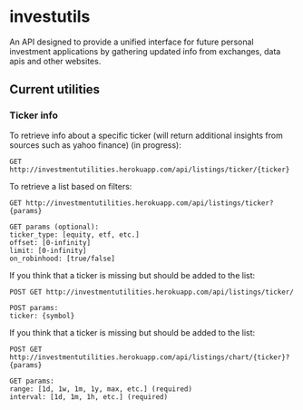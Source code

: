 # investutils

An API designed to provide a unified interface for future personal investment applications by gathering updated info from exchanges, data apis and other websites.

## Current utilities

### Ticker info

To retrieve info about a specific ticker (will return additional insights from sources such as yahoo finance) (in progress):

```
GET http://investmentutilities.herokuapp.com/api/listings/ticker/{ticker}
```

To retrieve a list based on filters:

```
GET http://investmentutilities.herokuapp.com/api/listings/ticker?{params}

GET params (optional):
ticker_type: [equity, etf, etc.]
offset: [0-infinity]
limit: [0-infinity]
on_robinhood: [true/false]
```

If you think that a ticker is missing but should be added to the list:

```
POST GET http://investmentutilities.herokuapp.com/api/listings/ticker/

POST params:
ticker: {symbol}
```

If you think that a ticker is missing but should be added to the list:

```
POST GET http://investmentutilities.herokuapp.com/api/listings/chart/{ticker}?{params}

GET params:
range: [1d, 1w, 1m, 1y, max, etc.] (required)
interval: [1d, 1m, 1h, etc.] (required)
```

